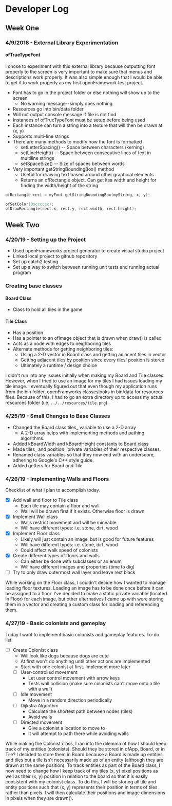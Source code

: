# Developer Log

## Week One

### 4/9/2018 - External Library Experimentation
#### ofTrueTypeFont
I chose to experiment with this external library because outputting font properly to the screen is
very important to make sure that menus and descriptions work properly. It was also simple enough that I would be able to
get it to work properly as my first openFramework test project.
* Font has to go in the project folder or else nothing will show up to the screen
  * No warning message--simply does nothing
* Resources go into bin/data folder
* Will not output console message if file is not find
* Instances of ofTrueTypeFont must be setup before being used
* Each instance can turn a string into a texture that will then be drawn at (x, y)
* Supports multi-line strings
* There are many methods to modify how the font is formatted
  * setLetterSpacing() -- Space between characters (kerning)
  * setLineHeight() -- Space between consecutive lines of text in multiline strings
  * setSpaceSize() -- Size of spaces between words
* Very important getStringBoundingBox() method
  * Useful for drawing text based around other graphical elements
  * Returns an ofRectangle object. Can get itsa width and height for finding the width/height of the string
```cpp
ofRectangle rect = myFont.getStringBoundingBox(myString, x, y);

ofSetColor(0xcccccc);
ofDrawRectangle(rect.x, rect.y, rect.width, rect.height);
```

## Week Two

### 4/20/19 - Setting up the Project
* Used openFrameworks project generator to create visual studio project
* Linked local project to github repository
* Set up catch2 testing
* Set up a way to switch between running unit tests and running actual program

### Creating base classes
#### Board Class
* Class to hold all tiles in the game
#### Tile Class
* Has a position
* Has a pointer to an ofImage object that is drawn when draw() is called
* Acts as a node with edges to neighboring tiles
* Alternate methods for getting neighboring tiles:
	* Using a 2-D vector in Board class and getting adjacent tiles in vector
	* Getting adjacent tiles by position since every tiles' position is stored
	* Ultimately a runtime / design choice

I didn't run into any issues initially when making my Board and Tile classes. However, when 
I tried to use an image for my tiles I had issues loading my tile image. I eventually figured out
that even though my application runs from the bin folder, openFramworks classeslooks in bin/data for resources files.
Because of this, I had to go an extra directory up to access my actual resources folder
(i.e. `../../resources/tile.png`).


### 4/25/19 - Small Changes to Base Classes
* Changed the Board class tiles_ variable to use a 2-D array
	* A 2-D array helps with implementing methods and pathing algorithms.
* Added kBoardWidth and kBoardHeight constants to Board class
* Made tiles_ and position_ private variables of their respective classes.
* Renamed class variables so that they now end with an underscore, adhering to Google's C++ style guide.
* Added getters for Board and Tile


### 4/26/19 - Implementing Walls and Floors
Checklist of what I plan to accomplish today. 

- [x] Add wall and floor to Tile class
	* Each tile may contain a floor and wall
	* Wall will be drawn first if it exists. Otherwise floor is drawn
- [x] Implement Wall class
	* Walls restrict movement and will be mineable
	* Will have different types: i.e. stone, dirt, wood
- [x] Implement Floor class
	* Likely will just contain an image, but is good for future features
	* Will have different types: i.e. stone, dirt, wood
	* Could affect walk speed of colonists
- [x] Create different types of floors and walls
	* Can either be done with subclasses or an enum
	* Will have different images and properties (time to dig)
- [ ] Try to only draw outermost wall layer and leave rest black

While working on the Floor class, I couldn't decide how I wanted to manage loading floor textures.
Loading an image has to be done once before it can be assigned to a floor.
I've decided to make a static private variable (located in Floor) for each image,
but other alternatives I came up with were storing them in a vector and creating a custom class
for loading and referencing them.


### 4/27/19 - Basic colonists and gameplay
Today I want to implement basic colonists and gameplay features. To-do list:

- [ ] Create Colonist class
	* Will look like dogs because dogs are cute
	* At first won't do anything until other actions are implemented
	* Start with one colonist at first. Implement more later
	- [ ] User-controlled movement
		* Let user control movement with arrow keys
		* Tests wall collision (make sure colonists can't move onto a tile with a wall)
	- [ ] Idle movement
		* Move in a random direction periodically
	- [ ] Dijkstra Algorithm
		* Calculate the shortest path between nodes (tiles)
		* Avoid walls
	- [ ] Directed movement
		* Give a colonist a location to move to
		* It will attempt to path there while avoiding walls

While making the Colonist class, I ran into the dilemma of how I should keep track of my entities (colonists).
Should they be stored in ofApp, Board, or in Tile? I decided to store them in Board because a Board
is made up entities and tiles but a tile isn't necessarily made up of an entity (although they are drawn
at the same position). To track entities as part of the Board class, I now need to change
how I keep track of my tiles (x, y) pixel positions as well as their (x, y) position in relation to the board
so that it is easily consistent with my colonist class. To do this, I will be storing all tile and entity positions
such that (x, y) represents their position in terms of tiles rather than pixels.
I will then calculate their positions and image dimensions in pixels when they are drawn().